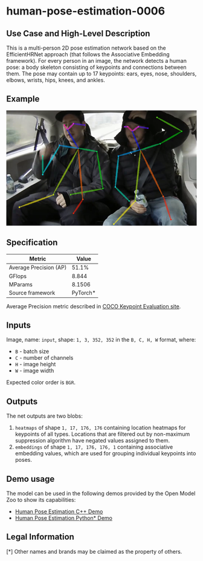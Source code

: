 # human-pose-estimation-0006

## Use Case and High-Level Description

This is a multi-person 2D pose estimation network based on the EfficientHRNet approach (that follows the Associative Embedding framework).
For every person in an image, the network detects a human pose: a body skeleton consisting of keypoints and connections between them.
The pose may contain up to 17 keypoints: ears, eyes, nose, shoulders, elbows, wrists, hips, knees, and ankles.

## Example

![](./assets/human-pose-estimation-0006.png)

## Specification

| Metric                          | Value                                     |
|---------------------------------|-------------------------------------------|
| Average Precision (AP)          | 51.1%                                     |
| GFlops                          | 8.844                                     |
| MParams                         | 8.1506                                    |
| Source framework                | PyTorch\*                                 |

Average Precision metric described in [COCO Keypoint Evaluation site](https://cocodataset.org/#keypoints-eval).

## Inputs

Image, name: `input`, shape: `1, 3, 352, 352` in the `B, C, H, W` format, where:

- `B` - batch size
- `C` - number of channels
- `H` - image height
- `W` - image width

Expected color order is `BGR`.

## Outputs

The net outputs are two blobs:

1. `heatmaps` of shape `1, 17, 176, 176` containing location heatmaps for keypoints of all types. Locations that are filtered out by non-maximum suppression algorithm have negated values assigned to them.
2. `embeddings` of shape `1, 17, 176, 176, 1` containing associative embedding values, which are used for grouping individual keypoints into poses.

## Demo usage

The model can be used in the following demos provided by the Open Model Zoo to show its capabilities:

* [Human Pose Estimation C++ Demo](../../../demos/human_pose_estimation_demo/cpp/README.md)
* [Human Pose Estimation Python\* Demo](../../../demos/human_pose_estimation_demo/python/README.md)

## Legal Information
[*] Other names and brands may be claimed as the property of others.
